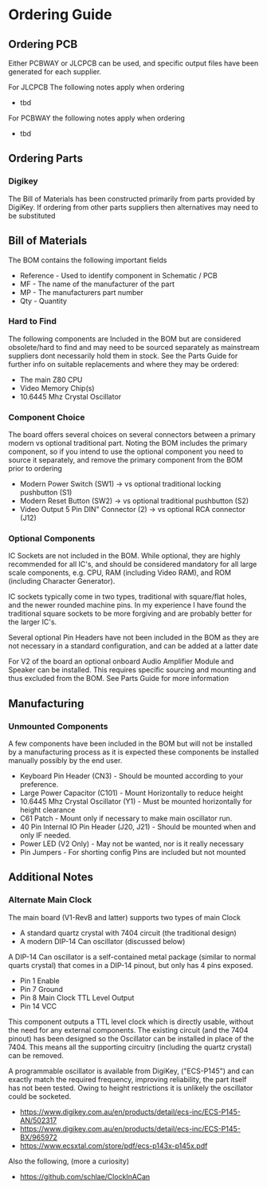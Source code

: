 
# Ordering Guide

## Ordering PCB 

Either PCBWAY or JLCPCB can be used, and specific output files have been generated for each supplier.

For JLCPCB The following notes apply when ordering
* tbd

For PCBWAY the following notes apply when ordering
* tbd

## Ordering Parts

### Digikey

The Bill of Materials has been constructed primarily from parts provided by DigiKey.
If ordering from other parts suppliers then alternatives may need to be substituted

## Bill of Materials

The BOM contains the following important fields
* Reference - Used to identify component in Schematic / PCB
* MF - The name of the manufacturer of the part
* MP - The manufacturers part number
* Qty - Quantity

### Hard to Find

The following components are Included in the BOM but are considered obsolete/hard to find and may 
need to be sourced separately as mainstream suppliers dont necessarily hold them in stock.
See the Parts Guide for further info on suitable replacements and where they may be ordered:
* The main Z80 CPU
* Video Memory Chip(s)
* 10.6445 Mhz Crystal Oscillator

### Component Choice

The board offers several choices on several connectors between a primary modern 
vs optional traditional part.  Noting the BOM includes the primary component, 
so if you intend to use the optional component you need to source it separately, 
and remove the primary component from the BOM prior to ordering

* Modern Power Switch (SW1) -> vs optional traditional locking pushbutton (S1) 
* Modern Reset Button (SW2) -> vs optional traditional pushbutton (S2)
* Video Output 5 Pin DIN" Connector (2) -> vs optional RCA connector (J12)

### Optional Components

IC Sockets are not included in the BOM. While optional, they are highly recommended for all IC's, 
and should be considered mandatory for all large scale components, e.g. CPU,
RAM (including Video RAM), and ROM (including Character Generator). 

IC sockets typically come in two types, traditional with square/flat holes, and the newer rounded
machine pins. In my experience I have found the traditional square sockets to be more forgiving
and are probably better for the larger IC's.

Several optional Pin Headers have not been included in the BOM as
they are not necessary in a standard configuration, and can be added at a latter date

For V2 of the board an optional onboard Audio Amplifier Module and Speaker can be 
installed. This requires specific sourcing and mounting and thus excluded from the BOM.
See Parts Guide for more information

## Manufacturing

### Unmounted Components

A few components have been included in the BOM but will not be installed by a manufacturing process
as it is expected these components be installed manually possibly by the end user.

* Keyboard Pin Header (CN3) - Should be mounted according to your preference.
* Large Power Capacitor (C101) - Mount Horizontally to reduce height
* 10.6445 Mhz Crystal Oscillator (Y1) - Must be mounted horizontally for height clearance
* C61 Patch - Mount only if necessary to make main oscillator run.
* 40 Pin Internal IO Pin Header (J20, J21) - Should be mounted when and only IF needed.
* Power LED (V2 Only) - May not be wanted, nor is it really necessary
* Pin Jumpers - For shorting config Pins are included but not mounted

## Additional Notes

### Alternate Main Clock

The main board (V1-RevB and latter) supports two types of main Clock
* A standard quartz crystal with 7404 circuit (the traditional design)
* A modern DIP-14 Can oscillator (discussed below)

A DIP-14 Can oscillator is a self-contained metal package (similar to normal quarts crystal) 
that comes in a DIP-14 pinout, but only has 4 pins exposed.
* Pin 1 Enable
* Pin 7 Ground
* Pin 8 Main Clock TTL Level Output
* Pin 14 VCC

This component outputs a TTL level clock which is directly usable, without the need for any 
external components. The existing circuit (and the 7404 pinout) has been designed so
the Oscillator can be installed in place of the 7404.
This means all the supporting circuitry (including the quartz crystal) can be removed.

A programmable oscillator is available from DigiKey, ("ECS-P145") and can exactly match
the required frequency, improving reliability, the part itself has not been tested.
Owing to height restrictions it is unlikely the oscillator could be socketed.

* https://www.digikey.com.au/en/products/detail/ecs-inc/ECS-P145-AN/502317
* https://www.digikey.com.au/en/products/detail/ecs-inc/ECS-P145-BX/965972
* https://www.ecsxtal.com/store/pdf/ecs-p143x-p145x.pdf

Also the following, (more a curiosity)
* https://github.com/schlae/ClockInACan
